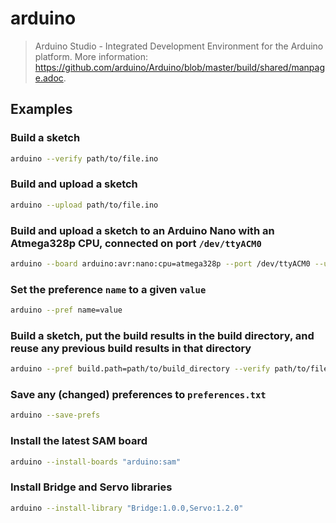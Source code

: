 # arduino

> Arduino Studio - Integrated Development Environment for the Arduino platform. More information: <https://github.com/arduino/Arduino/blob/master/build/shared/manpage.adoc>.

## Examples

### Build a sketch

```bash
arduino --verify path/to/file.ino
```

### Build and upload a sketch

```bash
arduino --upload path/to/file.ino
```

### Build and upload a sketch to an Arduino Nano with an Atmega328p CPU, connected on port `/dev/ttyACM0`

```bash
arduino --board arduino:avr:nano:cpu=atmega328p --port /dev/ttyACM0 --upload path/to/file.ino
```

### Set the preference `name` to a given `value`

```bash
arduino --pref name=value
```

### Build a sketch, put the build results in the build directory, and reuse any previous build results in that directory

```bash
arduino --pref build.path=path/to/build_directory --verify path/to/file.ino
```

### Save any (changed) preferences to `preferences.txt`

```bash
arduino --save-prefs
```

### Install the latest SAM board

```bash
arduino --install-boards "arduino:sam"
```

### Install Bridge and Servo libraries

```bash
arduino --install-library "Bridge:1.0.0,Servo:1.2.0"
```

